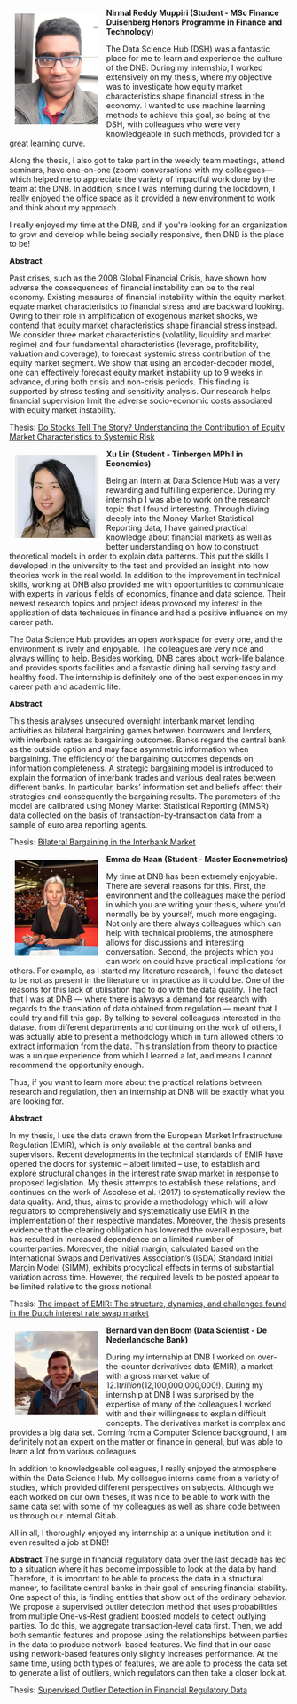 <img src="images/Nirmal_picture.jpg"
     alt="Nirmal Muppiri"
     width="150" 
     style="float: left; margin-right: 5px; padding: 10px" />
     
**Nirmal Reddy Muppiri (Student - MSc Finance Duisenberg Honors Programme in Finance and Technology)**

The Data Science Hub (DSH) was a fantastic place for me to learn and experience the culture of the DNB. During my internship, I worked extensively on my thesis, where my objective was to investigate how equity market characteristics shape financial stress in the economy. I wanted to use machine learning methods to achieve this goal, so being at the DSH, with colleagues who were very knowledgeable in such methods, provided for a great learning curve. 

Along the thesis, I also got to take part in the weekly team meetings, attend seminars, have one-on-one (zoom) conversations with my colleagues—which helped me to appreciate the variety of impactful work done by the team at the DNB. In addition, since I was interning during the lockdown, I really enjoyed the office space as it provided a new environment to work and think about my approach.

I really enjoyed my time at the DNB, and if you're looking for an organization to grow and develop while being socially responsive, then DNB is the place to be!

**Abstract**

Past crises, such as the 2008 Global Financial Crisis, have shown how adverse the consequences of financial instability can be to the real economy. Existing measures of financial instability within the equity market, equate market characteristics to financial stress and are backward looking. Owing to their role in amplification of exogenous market shocks, we contend that equity market characteristics shape financial stress instead. We consider three market characteristics (volatility, liquidity and market regime) and four fundamental characteristics (leverage, profitability, valuation and coverage), to forecast systemic stress contribution of the equity market segment. We show that using an encoder-decoder model, one can effectively forecast equity market instability up to 9 weeks in advance, during both crisis and non-crisis periods. This finding is supported by stress testing and sensitivity analysis. Our research helps financial supervision limit the adverse socio-economic costs associated with equity market instability.  

Thesis: [Do Stocks Tell The Story? Understanding the Contribution of Equity Market Characteristics to Systemic Risk](research/nirmal_thesis.pdf)

<img src="images/Xu_picture.jpg"
     alt="Xu Lin"
     width="150" height="150"
     style="float: left; margin-right: 5px; padding: 10px" />


**Xu Lin (Student - Tinbergen MPhil in Economics)**

Being an intern at Data Science Hub was a very rewarding and fulfilling experience. During my internship I was able to work on the research topic that I found interesting. Through diving deeply into the Money Market Statistical Reporting data, I have gained practical knowledge about financial markets as well as better understanding on how to construct theoretical models in order to explain data patterns. This put the skills I developed in the university to the test and provided an insight into how theories work in the real world.
In addition to the improvement in technical skills, working at DNB also provided me with opportunities to communicate with experts in various fields of economics, finance and data science. Their newest research topics and project ideas provoked my interest in the application of data techniques in finance and had a positive influence on my career path.

The Data Science Hub provides an open workspace for every one, and the environment is lively and enjoyable. The colleagues are very nice and always willing to help. Besides working, DNB cares about work-life balance, and provides sports facilities and a fantastic dining hall serving tasty and healthy food. The internship is definitely one of the best experiences in my career path and academic life.

**Abstract**

This thesis analyses unsecured overnight interbank market lending activities as bilateral bargaining games between borrowers and lenders, with interbank rates as bargaining outcomes. Banks regard the central bank as the outside option and may face asymmetric information when bargaining. The efficiency of the bargaining outcomes depends on information completeness. A strategic bargaining model is introduced to explain the formation of interbank trades and various deal rates between different banks. In particular, banks’ information set and beliefs affect their strategies and consequently the bargaining results. The parameters of the model are calibrated using Money Market Statistical Reporting (MMSR) data collected on the basis of transaction-by-transaction data from a sample of euro area reporting agents.

Thesis: [Bilateral Bargaining in the Interbank
Market](research/Bilateral_Bargaining_XuLin.pdf)

<img src="images/Emma_picture.JPG"
     alt="Emma de Haan"
     width="150" 
     style="float: left; margin-right: 5px; padding: 10px" />


**Emma de Haan (Student - Master Econometrics)**

My time at DNB has been extremely enjoyable. There are several reasons for this. First, the environment and the colleagues make the period in which you are writing your thesis, where you’d normally be by yourself,  much more engaging. Not only are there always colleagues which can help with technical problems, the atmosphere allows for discussions and interesting conversation. Second, the projects which you can work on could have practical implications for others. For example, as I started my literature research, I found the dataset to be not as present in the literature or in practice as it could be. One of the reasons for this lack of utilisation had to do with the data quality. The fact that I was at DNB — where there is always a demand for research with regards to the translation of data obtained from regulation — meant that I could try and fill this gap. By talking to several colleagues interested in the dataset from different departments and continuing on the work of others, I was actually able to present a methodology which in turn allowed others to extract information from the data. This translation from theory to practice was a unique experience from which I learned a lot, and means I cannot recommend the opportunity enough.

Thus, if you want to learn more about the practical relations between research and regulation, then an internship at DNB will be exactly what you are looking for.

**Abstract**

In my thesis, I use the data drawn from the European Market Infrastructure Regulation (EMIR), which is only available at the central banks and supervisors. Recent developments in the technical standards of EMIR have opened the doors for systemic – albeit limited – use, to establish and explore structural changes in the interest rate swap market in response to proposed legislation. My thesis attempts to establish these relations, and continues on the work of Ascolese et al. (2017) to systematically review the data quality. And, thus, aims to provide a methodology which will allow regulators to comprehensively and systematically use EMIR in the implementation of their respective mandates. Moreover, the thesis presents evidence that the clearing obligation has lowered the overall exposure, but has resulted in increased dependence on a limited number of counterparties. Moreover, the initial margin, calculated based on the International Swaps and Derivatives Association’s (ISDA) Standard Initial Margin Model (SIMM), exhibits procyclical effects in terms of substantial variation across time. However, the required levels to be posted appear to be limited relative to the gross notional.

Thesis: [The impact of EMIR: The structure, dynamics, and challenges found in the Dutch interest rate swap market](research/MasterThesis_EmmadeHaan.pdf)


<img src="images/Bernard_picture.jpeg"
     alt="Bernard van den Boom"
     width="150" height="150"
     style="float: left; margin-right: 5px; padding: 10px" />


**Bernard van den Boom (Data Scientist - De Nederlandsche Bank)**

During my internship at DNB I worked on over-the-counter derivatives data (EMIR), a market with a gross market value of $12.1 trillion ($12,100,000,000,000!). During my internship at DNB I was surprised by the expertise of many of the colleagues I worked with and their willingness to explain difficult concepts. The derivatives market is complex and provides a big data set. Coming from a Computer Science background, I am definitely not an expert on the matter or finance in general, but was able to learn a lot from various colleagues. 

In addition to knowledgeable colleagues, I really enjoyed the atmosphere within the Data Science Hub. My colleague interns came from a variety of studies, which provided different perspectives on subjects. Although we each worked on our own theses, it was nice to be able to work with the same data set with some of my colleagues as well as share code between us through our internal Gitlab.

All in all, I thoroughly enjoyed my internship at a unique institution and it even resulted a job at DNB!

**Abstract**
The surge in financial regulatory data over the last decade has led to a situation where it has become impossible to look at the data by hand. Therefore, it is important to be able to process the data in a structural manner, to facilitate central banks in their goal of ensuring financial stability. One aspect of this, is finding entities that show out of the ordinary behavior. We propose a supervised outlier detection method that uses probabilities from multiple One-vs-Rest gradient boosted models to detect outlying parties. To do this, we aggregate transaction-level data first. Then, we add both semantic features and propose using the relationships between parties in the data to produce network-based features. We find that in our case using network-based features only slightly increases performance. At the same time, using both types of features, we are able to process the data set to generate a list of outliers, which regulators can then take a closer look at.

Thesis: [Supervised Outlier Detection in Financial Regulatory Data](research/MSc_VandenBoom_v20180706.pdf)
